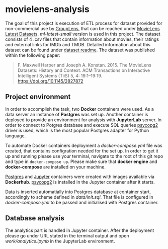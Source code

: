 # movielens-analysis

The goal of this project is execution of ETL process for dataset provided for non-commercial use by [GroupLens](https://grouplens.org/), that can be reached under [MovieLens Latest Datasets](https://grouplens.org/datasets/movielens/latest/). _ml-latest-small_ version is used in this project. The dataset consists of 4 .csv files that contain information about movies, their ratings and external links for IMDb and TMDB. Detailed information about this dataset can be found under [dataset readme](https://files.grouplens.org/datasets/movielens/ml-latest-small-README.html). The dataset was published within the following paper:
> F. Maxwell Harper and Joseph A. Konstan. 2015. The MovieLens Datasets: History and Context. ACM Transactions on Interactive Intelligent Systems (TiiS) 5, 4: 19:1–19:19. https://doi.org/10.1145/2827872

## Project environment
In order to accomplish the task, two __Docker__ containers were used. As a data server an instance of __Postgres__ was set up. Another container is deployed to provide an environment for analysis with __JupyterLab__ server. In order to connect to Potgres database and execute SQL queries [psycopg2](https://pypi.org/project/psycopg2/) driver is used, which is the most popular Postgres adapter for Python language.

To automate Docker containers deployment a _docker-compose.yml_ file was created, that contains configration needed for the set up. In order to get it up and running please use your terminal, navigate to the root of this git repo and type in ```docker-compose up```. Please make sure that __docker engine__ and __docker-compose__ are installed on your machine. 

[Postgres](https://hub.docker.com/_/postgres) and [Jupyter](https://hub.docker.com/r/jupyter/base-notebook) containers were created with images available via __Dockerhub__. [psycopg2](https://pypi.org/project/psycopg2/) is installed in the Jupyter container after it starts.

Data is inserted automatially into Postgres database at container start, accordingly to scheme defined in _data/init.sql_. That file is configured in _docker-compose.yml_ to be passed and initialised with Postgres container.

## Database analysis

The analytics part is handled in Jupyter container. After the deployment please go under URL stated in the terminal output and open _work/analytics.ipynb_ in the JupyterLab environment.
